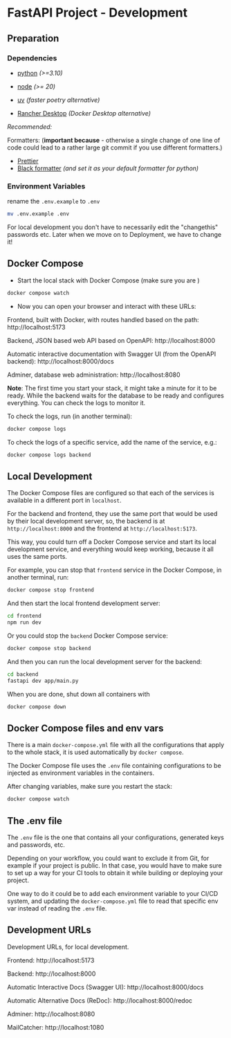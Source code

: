 # FastAPI Project - Development

## Preparation

### Dependencies

- [python](https://www.python.org/downloads/) _(>=3.10)_

- [node](https://nodejs.org/en/learn/getting-started/how-to-install-nodejs) _(>= 20)_

- [uv](https://docs.astral.sh/uv/getting-started/installation/) _(faster poetry alternative)_

- [Rancher Desktop](https://docs.rancherdesktop.io/getting-started/installation/) _(Docker Desktop alternative)_

_Recommended:_

Formatters: (**important because** - otherwise a single change of one line of code could lead to a rather large git commit if you use different formatters.)

- [Prettier](https://prettier.io/docs/en/editors)
- [Black formatter](https://marketplace.visualstudio.com/items?itemName=ms-python.black-formatter) _(and set it as your default formatter for python)_

### Environment Variables

rename the `.env.example` to `.env`

```bash
mv .env.example .env
```

For local development you don't have to necessarily edit the "changethis" passwords etc. Later when we move on to Deployment, we have to change it!

## Docker Compose

- Start the local stack with Docker Compose (make sure you are )

```bash
docker compose watch
```

- Now you can open your browser and interact with these URLs:

Frontend, built with Docker, with routes handled based on the path: http://localhost:5173

Backend, JSON based web API based on OpenAPI: http://localhost:8000

Automatic interactive documentation with Swagger UI (from the OpenAPI backend): http://localhost:8000/docs

Adminer, database web administration: http://localhost:8080

**Note**: The first time you start your stack, it might take a minute for it to be ready. While the backend waits for the database to be ready and configures everything. You can check the logs to monitor it.

To check the logs, run (in another terminal):

```bash
docker compose logs
```

To check the logs of a specific service, add the name of the service, e.g.:

```bash
docker compose logs backend
```

## Local Development

The Docker Compose files are configured so that each of the services is available in a different port in `localhost`.

For the backend and frontend, they use the same port that would be used by their local development server, so, the backend is at `http://localhost:8000` and the frontend at `http://localhost:5173`.

This way, you could turn off a Docker Compose service and start its local development service, and everything would keep working, because it all uses the same ports.

For example, you can stop that `frontend` service in the Docker Compose, in another terminal, run:

```bash
docker compose stop frontend
```

And then start the local frontend development server:

```bash
cd frontend
npm run dev
```

Or you could stop the `backend` Docker Compose service:

```bash
docker compose stop backend
```

And then you can run the local development server for the backend:

```bash
cd backend
fastapi dev app/main.py
```

When you are done, shut down all containers with

```bash
docker compose down
```

## Docker Compose files and env vars

There is a main `docker-compose.yml` file with all the configurations that apply to the whole stack, it is used automatically by `docker compose`.

The Docker Compose file uses the `.env` file containing configurations to be injected as environment variables in the containers.

After changing variables, make sure you restart the stack:

```bash
docker compose watch
```

## The .env file

The `.env` file is the one that contains all your configurations, generated keys and passwords, etc.

Depending on your workflow, you could want to exclude it from Git, for example if your project is public. In that case, you would have to make sure to set up a way for your CI tools to obtain it while building or deploying your project.

One way to do it could be to add each environment variable to your CI/CD system, and updating the `docker-compose.yml` file to read that specific env var instead of reading the `.env` file.

## Development URLs

Development URLs, for local development.

Frontend: http://localhost:5173

Backend: http://localhost:8000

Automatic Interactive Docs (Swagger UI): http://localhost:8000/docs

Automatic Alternative Docs (ReDoc): http://localhost:8000/redoc

Adminer: http://localhost:8080

MailCatcher: http://localhost:1080
